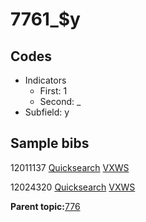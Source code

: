 # 7761\_$y

## Codes

-   Indicators
    -   First: 1
    -   Second: \_
-   Subfield: y

## Sample bibs

12011137 [Quicksearch](https://search.library.yale.edu/catalog/12011137) [VXWS](http://prodorbis.library.yale.edu:7014/vxws/GetHoldingsService?bibId=12011137)

12024320 [Quicksearch](https://search.library.yale.edu/catalog/12024320) [VXWS](http://prodorbis.library.yale.edu:7014/vxws/GetHoldingsService?bibId=12024320)

**Parent topic:**[776](../../tags/776/776.md)


